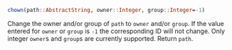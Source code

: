 ```julia
chown(path::AbstractString, owner::Integer, group::Integer=-1)
```

Change the owner and/or group of `path` to `owner` and/or `group`. If the value entered for `owner` or `group` is `-1` the corresponding ID will not change. Only integer `owner`s and `group`s are currently supported. Return `path`.
